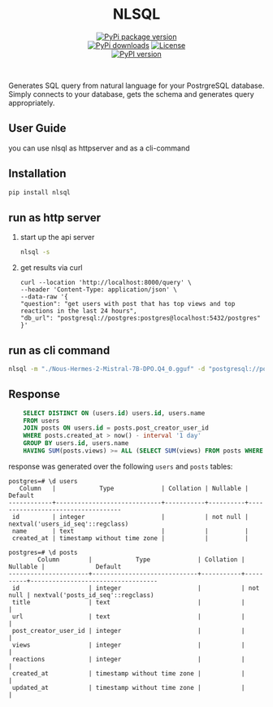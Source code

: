 <p align="center">

<h1 align="center">NLSQL</h1>

<p align="center">

 <div align="center">
	 
[![PyPi package version](https://img.shields.io/pypi/v/nlsql)](https://pypi.org/project/nlsql/)	 
[![PyPi downloads](https://static.pepy.tech/badge/nlsql)](https://pypi.org/project/nlsql/)
[![License](https://img.shields.io/pypi/l/nlsql)](https://pypi.org/project/nlsql/)	 
[![PyPI version](https://img.shields.io/pypi/pyversions/nlsql?color=%2344CC11&style=flat-square)](https://pypi.org/project/nlsql/)
 </div>
<br>


Generates SQL query from natural language for your PostrgreSQL database. 
Simply connects to your database, gets the schema and generates query appropriately.

## User Guide

you can use nlsql as httpserver and as a cli-command

## Installation
```bash
pip install nlsql
```

## run as http server
1. start up the api server
	```bash
	nlsql -s
	```
2. get results via curl
	```curl
	curl --location 'http://localhost:8000/query' \
	--header 'Content-Type: application/json' \
	--data-raw '{
	"question": "get users with post that has top views and top reactions in the last 24 hours",
	"db_url": "postgresql://postgres:postgres@localhost:5432/postgres"
	}'
	```

## run as cli command

```bash
nlsql -m "./Nous-Hermes-2-Mistral-7B-DPO.Q4_0.gguf" -d "postgresql://postgres:postgres@localhost:5432/postgres" -q "get users with post that has top views and top reactions in the last 24 hours"
```
## Response
```sql
    SELECT DISTINCT ON (users.id) users.id, users.name
    FROM users
    JOIN posts ON users.id = posts.post_creator_user_id
    WHERE posts.created_at > now() - interval '1 day'
    GROUP BY users.id, users.name
    HAVING SUM(posts.views) >= ALL (SELECT SUM(views) FROM posts WHERE created_at > now() - interval '1 day') AND SUM(posts.reactions) >= ALL (SELECT SUM(reactions) FROM posts WHERE created_at > now() - interval '1 day');
```

response was generated over the following `users` and `posts` tables:
```
postgres=# \d users
   Column   |            Type             | Collation | Nullable |              Default              
------------+-----------------------------+-----------+----------+-----------------------------------
 id         | integer                     |           | not null | nextval('users_id_seq'::regclass)
 name       | text                        |           |          | 
 created_at | timestamp without time zone |           |          | 

postgres=# \d posts
        Column        |            Type             | Collation | Nullable |              Default              
----------------------+-----------------------------+-----------+----------+-----------------------------------
 id                   | integer                     |           | not null | nextval('posts_id_seq'::regclass)
 title                | text                        |           |          | 
 url                  | text                        |           |          | 
 post_creator_user_id | integer                     |           |          | 
 views                | integer                     |           |          | 
 reactions            | integer                     |           |          | 
 created_at           | timestamp without time zone |           |          | 
 updated_at           | timestamp without time zone |           |          | 

 ```
